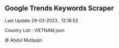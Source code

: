 

## Google Trends Keywords Scraper 
 
Last Update 29-03-2023 , 12:18:52

Country List :
VIETNAM.json



© Abdul Muttaqin 
